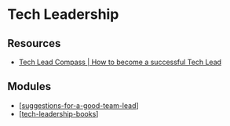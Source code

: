 Tech Leadership
===

Resources
---

- [Tech Lead Compass | How to become a successful Tech Lead][1]

<!-- Links -->
[1]: https://techleadcompass.com/

<!-- Links end -->


Modules
---

- [[suggestions-for-a-good-team-lead]]
- [[tech-leadership-books]]

[//begin]: # "Autogenerated link references for markdown compatibility"
[suggestions-for-a-good-team-lead]: suggestions-for-a-good-team-lead.md "Suggestions for a Good Team Lead"
[tech-leadership-books]: tech-leadership-books/tech-leadership-books.md "Tech Leadership Books"
[//end]: # "Autogenerated link references"

